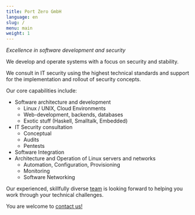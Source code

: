 ```yaml
---
title: Port Zero GmbH
language: en
slug: /
menu: main
weight: 1
---
```


*Excellence in software development and security*

We develop and operate systems with a focus on security and stability. 

We consult in IT security using the highest technical standards and support for the implementation and rollout of security concepts.

Our core capabilities include:

* Software architecture and development
  - Linux / UNIX, Cloud Environments
  - Web-development, backends, databases
  - Exotic stuff (Haskell, Smalltalk, Embedded)
* IT Security consultation
  - Conceptual
  - Audits
  - Pentests
* Software Integration
* Architecture and Operation of Linux servers and networks
  - Automation, Configuration, Provisioning
  - Monitoring
  - Software Networking

Our experienced, skillfully diverse [team](/team/) is looking forward to helping you work through your technical challenges.

You are welcome to [contact us!](/contact/)
